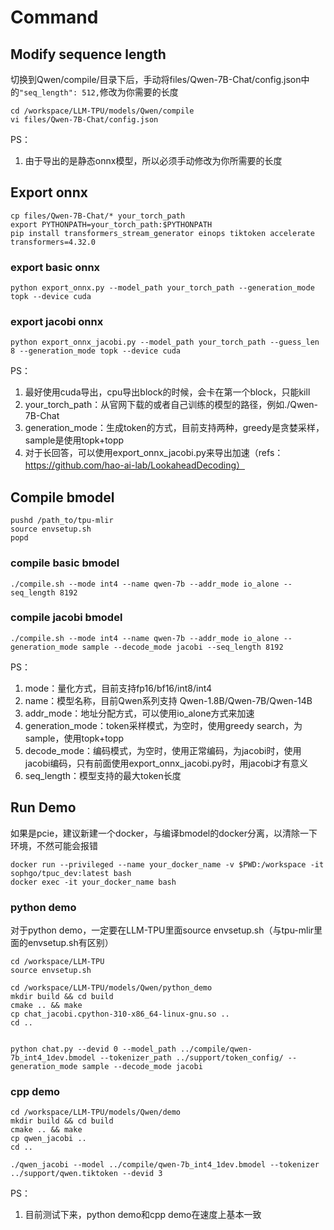# Command

## Modify sequence length

切换到Qwen/compile/目录下后，手动将files/Qwen-7B-Chat/config.json中的`"seq_length": 512,`修改为你需要的长度
```shell
cd /workspace/LLM-TPU/models/Qwen/compile
vi files/Qwen-7B-Chat/config.json
```

PS：
1. 由于导出的是静态onnx模型，所以必须手动修改为你所需要的长度

## Export onnx

```shell
cp files/Qwen-7B-Chat/* your_torch_path
export PYTHONPATH=your_torch_path:$PYTHONPATH
pip install transformers_stream_generator einops tiktoken accelerate transformers=4.32.0
```

### export basic onnx
```shell
python export_onnx.py --model_path your_torch_path --generation_mode topk --device cuda
```

### export jacobi onnx
```shell
python export_onnx_jacobi.py --model_path your_torch_path --guess_len 8 --generation_mode topk --device cuda
```

PS：
1. 最好使用cuda导出，cpu导出block的时候，会卡在第一个block，只能kill
2. your_torch_path：从官网下载的或者自己训练的模型的路径，例如./Qwen-7B-Chat
3. generation_mode：生成token的方式，目前支持两种，greedy是贪婪采样，sample是使用topk+topp
4. 对于长回答，可以使用export_onnx_jacobi.py来导出加速（refs：https://github.com/hao-ai-lab/LookaheadDecoding）

## Compile bmodel

```shell
pushd /path_to/tpu-mlir
source envsetup.sh
popd
```

### compile basic bmodel
```shell
./compile.sh --mode int4 --name qwen-7b --addr_mode io_alone --seq_length 8192
```

### compile jacobi bmodel
```shell
./compile.sh --mode int4 --name qwen-7b --addr_mode io_alone --generation_mode sample --decode_mode jacobi --seq_length 8192
```

PS：
1. mode：量化方式，目前支持fp16/bf16/int8/int4
2. name：模型名称，目前Qwen系列支持 Qwen-1.8B/Qwen-7B/Qwen-14B
3. addr_mode：地址分配方式，可以使用io_alone方式来加速
4. generation_mode：token采样模式，为空时，使用greedy search，为sample，使用topk+topp
5. decode_mode：编码模式，为空时，使用正常编码，为jacobi时，使用jacobi编码，只有前面使用export_onnx_jacobi.py时，用jacobi才有意义
6. seq_length：模型支持的最大token长度

## Run Demo

如果是pcie，建议新建一个docker，与编译bmodel的docker分离，以清除一下环境，不然可能会报错
```
docker run --privileged --name your_docker_name -v $PWD:/workspace -it sophgo/tpuc_dev:latest bash
docker exec -it your_docker_name bash
```

### python demo

对于python demo，一定要在LLM-TPU里面source envsetup.sh（与tpu-mlir里面的envsetup.sh有区别）
```shell
cd /workspace/LLM-TPU
source envsetup.sh
```

```
cd /workspace/LLM-TPU/models/Qwen/python_demo
mkdir build && cd build
cmake .. && make
cp chat_jacobi.cpython-310-x86_64-linux-gnu.so ..
cd ..


python chat.py --devid 0 --model_path ../compile/qwen-7b_int4_1dev.bmodel --tokenizer_path ../support/token_config/ --generation_mode sample --decode_mode jacobi
```

### cpp demo
```shell
cd /workspace/LLM-TPU/models/Qwen/demo
mkdir build && cd build
cmake .. && make
cp qwen_jacobi ..
cd ..

./qwen_jacobi --model ../compile/qwen-7b_int4_1dev.bmodel --tokenizer ../support/qwen.tiktoken --devid 3
```

PS：
1. 目前测试下来，python demo和cpp demo在速度上基本一致